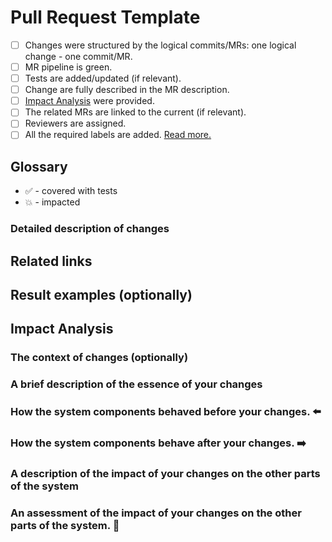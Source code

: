 # Pull Request Template

- [ ]  Changes were structured by the logical commits/MRs: one logical change - one commit/MR.
- [ ]  MR pipeline is green.
- [ ]  Tests are added/updated (if relevant).
- [ ]  Change are fully described in the MR description.
- [ ]  [Impact Analysis](https://dev.to/borysshulyak/impact-analysis-unleashing-the-power-of-understanding-code-dependencies-4ma6) were provided.
- [ ]  The related MRs are linked to the current (if relevant).
- [ ]  Reviewers are assigned.
- [ ]  All the required labels are added. [Read more.](https://github.com/runespoor-engineering/runespoorstack/blob/main/documentation/LABELS.md)

## Glossary

- :white_check_mark: - covered with tests
- :boom: - impacted

### Detailed description of changes
<!--
Detailed description of each module changes. Use the third title for module name and the bullet list for changes description.
-->
## Related links
<!--
Links to related tickets, documentation, guides, etc. Use the bullet list.
-->
## Result examples (optionally)
<!--
Screenshots for result. Use the collapsable images to make your description human-readable

<details><summary>Click to expand</summary>

</details>
-->
## Impact Analysis

### The context of changes (optionally)

### A brief description of the essence of your changes

### How the system components behaved before your changes. ⬅️

### How the system components behave after your changes. ➡️

### A description of the impact of your changes on the other parts of the system

### An assessment of the impact of your changes on the other parts of the system. 🔄
<!--
| Changed / Impacted | SubModule 1 | SubModule 2 | SubModule 3 |
|--------------------|-------------|-------------|-------------|
| Module 1           | 💥          |             |             |
| Module 2           |             | 💥          |             |
| Module 3           |             |             | 💥          |
-->